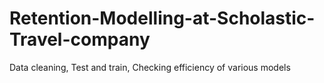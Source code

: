 # Retention-Modelling-at-Scholastic-Travel-company
Data cleaning, Test and train, Checking efficiency of various models 
